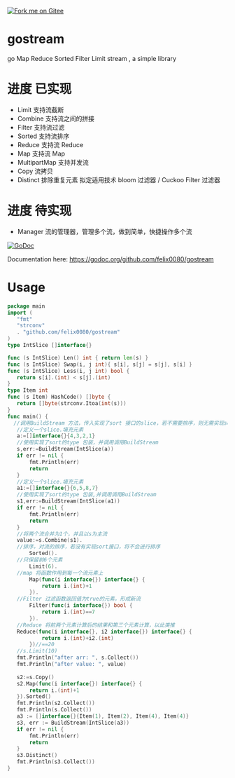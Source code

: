  [![Fork me on Gitee](https://gitee.com/softbar/gostream/widgets/widget_2.svg)](https://gitee.com/softbar/gostream)

# gostream
go Map Reduce Sorted Filter Limit stream , a simple library

# 进度  已实现
  * Limit 支持流截断             
  * Combine 支持流之间的拼接     
  * Filter 支持流过滤
  * Sorted 支持流排序
  * Reduce 支持流 Reduce
  * Map 支持流 Map
  * MultipartMap 支持并发流  
  * Copy 流拷贝
  * Distinct 排除重复元素  拟定适用技术 bloom 过滤器 / Cuckoo Filter 过滤器
 # 进度  待实现
  * Manager 流的管理器，管理多个流，做到简单，快捷操作多个流
  
  
  
  
 [![GoDoc](https://godoc.org/github.com/felix0080/gostream?status.png)](https://godoc.org/github.com/felix0080/gostream) 


  Documentation here: https://godoc.org/github.com/felix0080/gostream

# Usage
 ```go
package main
import (
	"fmt"
	"strconv"
	. "github.com/felix0080/gostream"
)
type IntSlice []interface{}

func (s IntSlice) Len() int { return len(s) }
func (s IntSlice) Swap(i, j int){ s[i], s[j] = s[j], s[i] }
func (s IntSlice) Less(i, j int) bool {
	return s[i].(int) < s[j].(int)
} 
type Item int
func (s Item) HashCode() []byte {
    return []byte(strconv.Itoa(int(s)))
}
func main() {
   //调用BuildStream 方法，传入实现了sort 接口的slice，若不需要排序，则无需实现sort
    //定义一个slice.填充元素
    a:=[]interface{}{4,3,2,1}
    //使用实现了sort的type 包装，并调用调用BuildStream
    s,err:=BuildStream(IntSlice(a))
    if err != nil {
        fmt.Println(err)
        return
    }
    //定义一个slice.填充元素
    a1:=[]interface{}{6,5,8,7}
    //使用实现了sort的type 包装,并调用调用BuildStream
    s1,err:=BuildStream(IntSlice(a1))
    if err != nil {
        fmt.Println(err)
        return
    }
    //将两个流合并为1个，并且以s为主流
    value:=s.Combine(s1).
    //排序，对流的排序，若没有实现sort接口，将不会进行排序
        Sorted().
    //只保留前6个元素
        Limit(6).
    //map 将函数作用到每一个流元素上
        Map(func(i interface{}) interface{} {
            return i.(int)+1
        }).
    //Filter 过滤函数返回值为true的元素，形成新流
        Filter(func(i interface{}) bool {
            return i.(int)==7
        }).
    //Reduce 将前两个元素计算后的结果和第三个元素计算，以此类推
    Reduce(func(i interface{}, i2 interface{}) interface{} {
            return i.(int)+i2.(int)
        })//==20
    //s.Limit(10)
    fmt.Println("after arr: ", s.Collect())
    fmt.Println("after value: ", value)
   
    s2:=s.Copy()
    s2.Map(func(i interface{}) interface{} {
        return i.(int)+1
    }).Sorted()
    fmt.Println(s2.Collect())
    fmt.Println(s.Collect())
    a3 := []interface{}{Item(1), Item(2), Item(4), Item(4)}
    s3, err := BuildStream(IntSlice(a3))
    if err != nil {
        fmt.Println(err)
        return
    }
    s3.Distinct()
    fmt.Println(s3.Collect())
 }
   
```
